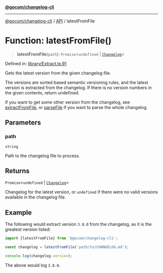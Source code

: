 [**@gocom/changelog-cli**](../README.md)

***

[@gocom/changelog-cli](../README.md) / [API](../Public/API.md) / latestFromFile

# Function: latestFromFile()

> **latestFromFile**(`path`): `Promise`\<`undefined` \| [`Changelog`](https://github.com/gocom/changelog)\>

Defined in: [library/Extract.ts:91](https://github.com/gocom/changelog-cli/blob/6a6f2390ca20a0773e2ec88bf49ba6615a3c61f9/src/library/Extract.ts#L91)

Gets the latest version from the given changelog file.

The versions are sorted based semantic versioning rules, and the latest version is
extracted from the changelog. If there is no version numbers in the given
contents, return undefined.

If you want to get some other version from the changelog, see [extractFromFile](API.extractFromFile.md), or [parseFile](API.parseFile.md) if
you want to parse the whole changelog.

## Parameters

### path

`string`

Path to the changelog file to process.

## Returns

`Promise`\<`undefined` \| [`Changelog`](https://github.com/gocom/changelog)\>

Changelog for the latest version, or `undefined` if there were no valid versions
available in the changelog file.

## Example

The following would extract version `3.0.0` from the changelog, as it is the greatest version listed:
```ts
import {latestFromFile} from '@gocom/changelog-cli';

const changelog = latestFromFile('path/to/CHANGELOG.md');

console.log(changelog.version);
```
The above would log `3.0.0`.
